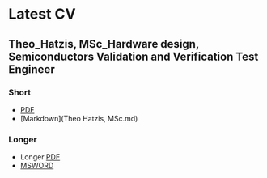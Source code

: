 # Latest CV

## Theo_Hatzis, MSc_Hardware design, Semiconductors Validation and Verification Test Engineer

### Short 
* [PDF](docs\3a.pdf)
* [Markdown](Theo Hatzis, MSc.md)

### Longer  
* Longer [PDF](docs\2a.pdf)  
* [MSWORD](docs/2a.docx)
 
      
